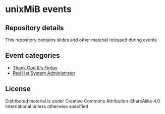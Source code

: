 # unixMiB events

## Repository details

This repository contains slides and other material released during events

## Event categories

- [Thank God It's Firday](Thank%20God%20Its%20Friday)
- [Red Hat System Administrator](Red%20Hat%20System%20Administration)

## License

Distributed material is under Creative Commons Attribution-ShareAlike 4.0 International unless otherwise specified
